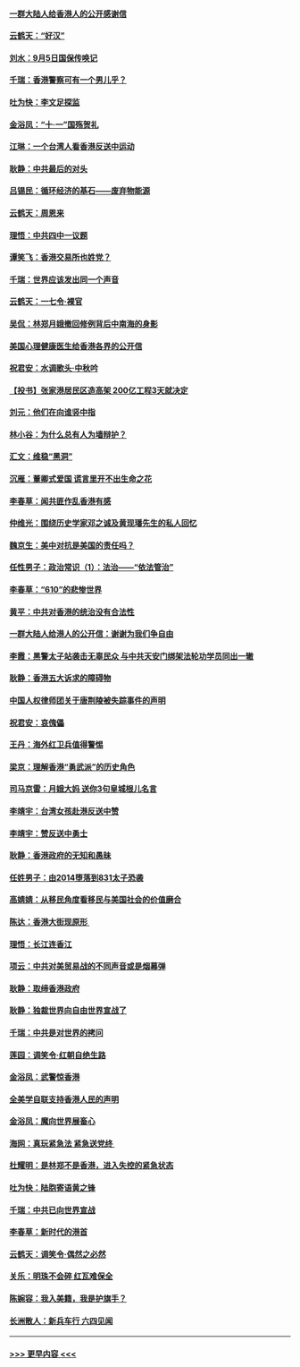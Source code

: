 #### [一群大陆人给香港人的公开感谢信](../pages/nsc993/n11514797.md?t=09121900) 
#### [云鹤天：“好汉”](../pages/nsc993/n11513536.md?t=09121900) 
#### [刘水：9月5日国保传唤记](../pages/nsc993/n11513460.md?t=09121900) 
#### [千瑞：香港警察可有一个男儿乎？](../pages/nsc993/n11513109.md?t=09121900) 
#### [吐为快：李文足探监](../pages/nsc993/n11509622.md?t=09121900) 
#### [金浴凤：“十‧一”国殇贺礼](../pages/nsc993/n11509593.md?t=09121900) 
#### [江琳：一个台湾人看香港反送中运动](../pages/nsc993/n11509211.md?t=09121900) 
#### [耿静：中共最后的对头](../pages/nsc993/n11508308.md?t=09121900) 
#### [吕锡民：循环经济的基石——废弃物能源](../pages/nsc993/n11508212.md?t=09121900) 
#### [云鹤天：周恩来](../pages/nsc993/n11508055.md?t=09121900) 
#### [理悟：中共四中一议题](../pages/nsc993/n11507782.md?t=09121900) 
#### [谭笑飞：香港交易所也姓党？](../pages/nsc993/n11507753.md?t=09121900) 
#### [千瑞：世界应该发出同一个声音](../pages/nsc993/n11507290.md?t=09121900) 
#### [云鹤天：一七令‧裸官](../pages/nsc993/n11507177.md?t=09121900) 
#### [吴侃：林郑月娥撤回修例背后中南海的身影](../pages/nsc993/n11506876.md?t=09121900) 
#### [美国心理健康医生给香港各界的公开信](../pages/nsc993/n11506809.md?t=09121900) 
#### [祝君安：水调歌头‧中秋吟](../pages/nsc993/n11506758.md?t=09121900) 
#### [【投书】张家港居民区造高架 200亿工程3天就决定](../pages/nsc993/n11506682.md?t=09121900) 
#### [刘元：他们在向谁竖中指](../pages/nsc993/n11505384.md?t=09121900) 
#### [林小谷：为什么总有人为墙辩护？](../pages/nsc993/n11505226.md?t=09121900) 
#### [汇文：维稳“黑洞”](../pages/nsc993/n11504347.md?t=09121900) 
#### [沉雁：董卿式爱国 谎言里开不出生命之花](../pages/nsc993/n11503215.md?t=09121900) 
#### [李春草：闻共匪作乱香港有感](../pages/nsc993/n11503072.md?t=09121900) 
#### [仲维光：围绕历史学家邓之诚及黄现璠先生的私人回忆](../pages/nsc993/n11501330.md?t=09121900) 
#### [魏京生：美中对抗是美国的责任吗？](../pages/nsc993/n11500723.md?t=09121900) 
#### [任性男子：政治常识（1）：法治——“依法管治”](../pages/nsc993/n11500791.md?t=09121900) 
#### [李春草：“610”的悲惨世界](../pages/nsc993/n11501141.md?t=09121900) 
#### [黄平：中共对香港的统治没有合法性](../pages/nsc993/n11499473.md?t=09121900) 
#### [一群大陆人给港人的公开信：谢谢为我们争自由](../pages/nsc993/n11500402.md?t=09121900) 
#### [李霞：黑警太子站袭击无辜民众 与中共天安门绑架法轮功学员同出一辙](../pages/nsc993/n11499805.md?t=09121900) 
#### [耿静：香港五大诉求的障碍物](../pages/nsc993/n11497578.md?t=09121900) 
#### [中国人权律师团关于唐荆陵被失踪事件的声明](../pages/nsc993/n11500014.md?t=09121900) 
#### [祝君安：哀傀儡](../pages/nsc993/n11499776.md?t=09121900) 
#### [王丹：海外红卫兵值得警惕](../pages/nsc993/n11498138.md?t=09121900) 
#### [梁京：理解香港“勇武派”的历史角色](../pages/nsc993/n11498006.md?t=09121900) 
#### [司马京雷：月娥大妈  送你3句皇城根儿名言](../pages/nsc993/n11497885.md?t=09121900) 
#### [李靖宇：台湾女孩赴港反送中赞](../pages/nsc993/n11497721.md?t=09121900) 
#### [李靖宇：赞反送中勇士](../pages/nsc993/n11497452.md?t=09121900) 
#### [耿静：香港政府的无知和愚昧](../pages/nsc993/n11494238.md?t=09121900) 
#### [任姓男子：由2014堕落到831太子恐袭](../pages/nsc993/n11496683.md?t=09121900) 
#### [高婧婧：从移民角度看移民与美国社会的价值磨合](../pages/nsc993/n11495757.md?t=09121900) 
#### [陈达：香港大街现原形 ](../pages/nsc993/n11495441.md?t=09121900) 
#### [理悟：长江连香江](../pages/nsc993/n11495377.md?t=09121900) 
#### [项云：中共对美贸易战的不同声音或是烟幕弹](../pages/nsc993/n11494929.md?t=09121900) 
#### [耿静：取缔香港政府](../pages/nsc993/n11494218.md?t=09121900) 
#### [耿静：独裁世界向自由世界宣战了](../pages/nsc993/n11494190.md?t=09121900) 
#### [千瑞：中共是对世界的拷问](../pages/nsc993/n11493021.md?t=09121900) 
#### [莲园：调笑令‧红朝自绝生路](../pages/nsc993/n11493011.md?t=09121900) 
#### [金浴凤：武警惊香港](../pages/nsc993/n11492994.md?t=09121900) 
#### [全美学自联支持香港人民的声明](../pages/nsc993/n11492630.md?t=09121900) 
#### [金浴凤：魔向世界展畜心](../pages/nsc993/n11492599.md?t=09121900) 
#### [海网：真玩紧急法 紧急送党终 ](../pages/nsc993/n11492535.md?t=09121900) 
#### [杜耀明：是林郑不是香港，进入失控的紧急状态](../pages/nsc993/n11491420.md?t=09121900) 
#### [吐为快：陆胞寄语黄之锋](../pages/nsc993/n11491117.md?t=09121900) 
#### [千瑞：中共已向世界宣战](../pages/nsc993/n11490123.md?t=09121900) 
#### [李春草：新时代的港首](../pages/nsc993/n11489864.md?t=09121900) 
#### [云鹤天：调笑令·偶然之必然](../pages/nsc993/n11489701.md?t=09121900) 
#### [关乐：明珠不会碎 红瓦难保全](../pages/nsc993/n11489647.md?t=09121900) 
#### [陈婉容：我入美籍，我是护旗手？](../pages/nsc993/n11487908.md?t=09121900) 
#### [长洲散人：新兵车行 六四见闻](../pages/nsc993/n11487729.md?t=09121900) 

----
#### [ >>> 更早内容 <<< ](../indexes/nsc993-earlier.md)
